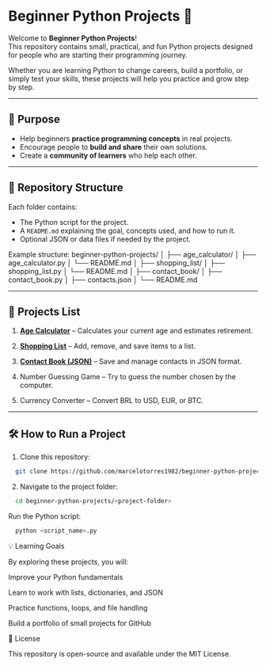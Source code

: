 # Beginner Python Projects 🐍

Welcome to **Beginner Python Projects**!  
This repository contains small, practical, and fun Python projects designed for people who are starting their programming journey.  

Whether you are learning Python to change careers, build a portfolio, or simply test your skills, these projects will help you practice and grow step by step.

---

## 🎯 Purpose
- Help beginners **practice programming concepts** in real projects.
- Encourage people to **build and share** their own solutions.
- Create a **community of learners** who help each other.

---

## 📂 Repository Structure
Each folder contains:
- The Python script for the project.
- A `README.md` explaining the goal, concepts used, and how to run it.
- Optional JSON or data files if needed by the project.

Example structure:
beginner-python-projects/
│
├── age_calculator/
│ ├── age_calculator.py
│ └── README.md
│
├── shopping_list/
│ ├── shopping_list.py
│ └── README.md
│
├── contact_book/
│ ├── contact_book.py
│ ├── contacts.json
│ └── README.md


---

## 🚀 Projects List
1. **[Age Calculator](https://github.com/marcelotorres1982/beginner-python-projects/tree/main/age_calculator)** – Calculates your current age and estimates retirement.  

2. **[Shopping List](https://github.com/marcelotorres1982/beginner-python-projects/tree/main/shopping_list)** – Add, remove, and save items to a list.  

3. **[Contact Book (JSON)](https://github.com/marcelotorres1982/beginner-python-projects/tree/main/contact_book)** – Save and manage contacts in JSON format.  

4. Number Guessing Game – Try to guess the number chosen by the computer.  

5. Currency Converter – Convert BRL to USD, EUR, or BTC.  

---

## 🛠 How to Run a Project
1. Clone this repository:
```bash
  git clone https://github.com/marcelotorres1982/beginner-python-projects.git
```
2. Navigate to the project folder:
```bash
  cd beginner-python-projects/<project-folder>
```

Run the Python script:
```bash
  python <script_name>.py
```

💡 Learning Goals

By exploring these projects, you will:

Improve your Python fundamentals

Learn to work with lists, dictionaries, and JSON

Practice functions, loops, and file handling

Build a portfolio of small projects for GitHub

📜 License

This repository is open-source and available under the MIT License.
